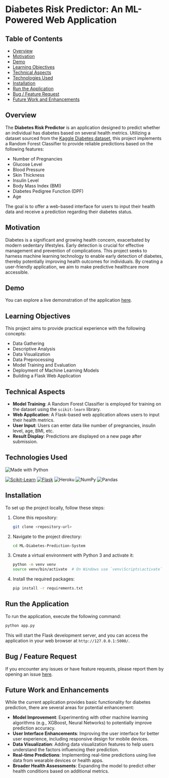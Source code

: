 # Diabetes Risk Predictor: An ML-Powered Web Application

## Table of Contents

- [Overview](#overview)
- [Motivation](#motivation)
- [Demo](#demo)
- [Learning Objectives](#learning-objectives)
- [Technical Aspects](#technical-aspects)
- [Technologies Used](#technologies-used)
- [Installation](#installation)
- [Run the Application](#run-the-application)
- [Bug / Feature Request](#bug--feature-request)
- [Future Work and Enhancements](#future-work-and-enhancements)

## Overview

The **Diabetes Risk Predictor** is an application designed to predict whether an individual has diabetes based on several health metrics. Utilizing a dataset sourced from the [Kaggle Diabetes dataset](https://www.kaggle.com/), this project implements a Random Forest Classifier to provide reliable predictions based on the following features:

- Number of Pregnancies
- Glucose Level
- Blood Pressure
- Skin Thickness
- Insulin Level
- Body Mass Index (BMI)
- Diabetes Pedigree Function (DPF)
- Age

The goal is to offer a web-based interface for users to input their health data and receive a prediction regarding their diabetes status.

## Motivation

Diabetes is a significant and growing health concern, exacerbated by modern sedentary lifestyles. Early detection is crucial for effective management and prevention of complications. This project seeks to harness machine learning technology to enable early detection of diabetes, thereby potentially improving health outcomes for individuals. By creating a user-friendly application, we aim to make predictive healthcare more accessible.

## Demo

You can explore a live demonstration of the application [here](https://mldiabete.herokuapp.com/).

## Learning Objectives

This project aims to provide practical experience with the following concepts:

- Data Gathering
- Descriptive Analysis
- Data Visualization
- Data Preprocessing
- Model Training and Evaluation
- Deployment of Machine Learning Models
- Building a Flask Web Application

## Technical Aspects

- **Model Training**: A Random Forest Classifier is employed for training on the dataset using the `scikit-learn` library.
- **Web Application**: A Flask-based web application allows users to input their health metrics.
- **User Input**: Users can enter data like number of pregnancies, insulin level, age, BMI, etc.
- **Result Display**: Predictions are displayed on a new page after submission.

## Technologies Used

![Made with Python](https://forthebadge.com/images/badges/made-with-python.svg)

[![Scikit-Learn](https://github.com/scikit-learn/scikit-learn/blob/master/doc/logos/scikit-learn-logo-small.png)](https://github.com/scikit-learn/)
[![Flask](https://flask.palletsprojects.com/en/1.1.x/_images/flask-logo.png)](https://flask.palletsprojects.com/)
![Heroku](https://github.com/ditikrushna/End-to-End-Diabetes-Prediction-Application-Using-Machine-Learning/blob/master/Resource/heroku.png)
![NumPy](https://github.com/ditikrushna/End-to-End-Diabetes-Prediction-Application-Using-Machine-Learning/blob/master/Resource/numpy.png)
![Pandas](https://github.com/ditikrushna/End-to-End-Diabetes-Prediction-Application-Using-Machine-Learning/blob/master/Resource/pandas.jpeg)

## Installation

To set up the project locally, follow these steps:

1. Clone this repository:

   ```bash
   git clone <repository-url>
   ```

2. Navigate to the project directory:

   ```bash
   cd ML-Diabetes-Prediction-System
   ```

3. Create a virtual environment with Python 3 and activate it:

   ```bash
   python -m venv venv
   source venv/bin/activate  # On Windows use `venv\Scripts\activate`
   ```

4. Install the required packages:

   ```bash
   pip install -r requirements.txt
   ```

## Run the Application

To run the application, execute the following command:

```bash
python app.py
```

This will start the Flask development server, and you can access the application in your web browser at `http://127.0.0.1:5000/`.

## Bug / Feature Request

If you encounter any issues or have feature requests, please report them by opening an issue [here](https://github.com/ditikrushna/End-to-End-Diabetes-Prediction-Application-Using-Machine-Learning/issues).

## Future Work and Enhancements

While the current application provides basic functionality for diabetes prediction, there are several areas for potential enhancement:

- **Model Improvement**: Experimenting with other machine learning algorithms (e.g., XGBoost, Neural Networks) to potentially improve prediction accuracy.
- **User Interface Enhancements**: Improving the user interface for better user experience, including responsive design for mobile devices.
- **Data Visualization**: Adding data visualization features to help users understand the factors influencing their prediction.
- **Real-time Predictions**: Implementing real-time predictions using live data from wearable devices or health apps.
- **Broader Health Assessments**: Expanding the model to predict other health conditions based on additional metrics.
